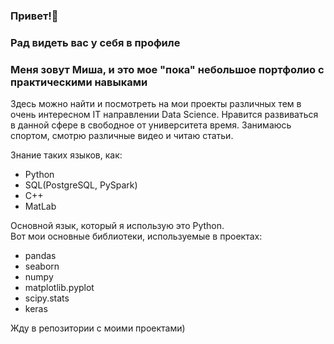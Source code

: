 ### Привет!👋
### Рад видеть вас у себя в профиле
### Меня зовут Миша, и это мое "пока" небольшое портфолио с практическими навыками
Здесь можно найти и посмотреть на мои проекты различных тем в очень интересном IT направлении Data Science.
Нравится развиваться в данной сфере в свободное от университета время. Занимаюсь спортом, смотрю различные видео и читаю статьи.

Знание таких языков, как:
* Python
* SQL(PostgreSQL, PySpark)
* C++
* MatLab

Основной язык, который я использую это Python.  
Вот мои основные библиотеки, используемые в проектах:
* pandas
* seaborn
* numpy
* matplotlib.pyplot
* scipy.stats
* keras

Жду в репозитории с моими проектами)
